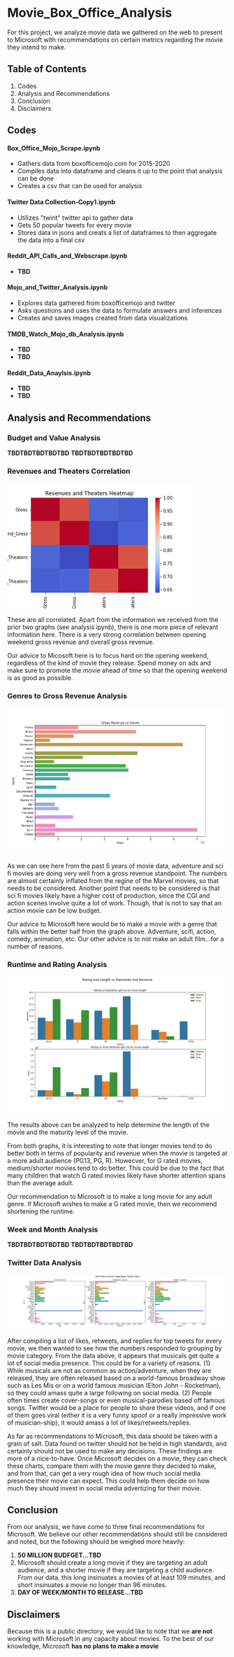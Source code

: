 # Movie_Box_Office_Analysis
For this project, we analyze movie data we gathered on the web to present to Microsoft with recommendations on certain metrics regarding the movie they intend to make.

## Table of Contents
1. Codes
1. Analysis and Recommendations
1. Conclusion
1. Disclaimers

## Codes
#### Box_Office_Mojo_Scrape.ipynb
* Gathers data from boxofficemojo.com for 2015-2020
* Compiles data into dataframe and cleans it up to the point that analysis can be done
* Creates a csv that can be used for analysis
#### Twitter Data Collection-Copy1.ipynb
* Utilizes "twint" twitter api to gather data
* Gets 50 popular tweets for every movie
* Stores data in jsons and creats a list of dataframes to then aggregate the data into a final csv
#### Reddit_API_Calls_and_Webscrape.ipynb
 * **TBD**
#### Mojo_and_Twitter_Analysis.ipynb
* Explores data gathered from boxofficemojo and twitter
* Asks questions and uses the data to formulate answers and inferences
* Creates and saves images created from data visualizations
#### TMDB_Watch_Mojo_db_Analysis.ipynb
* **TBD**
* **TBD**
#### Reddit_Data_Anaylsis.ipynb
* **TBD**
* **TBD**



## Analysis and Recommendations

### Budget and Value Analysis
**TBDTBDTBDTBDTBD**
**TBDTBDTBDTBDTBD**


### Revenues and Theaters Correlation

![Image](Screenshots/Gross_Theaters_Heatmap.png?raw=true)

These are all correlated. Apart from the information we received from the prior two graphs (see analysis ipynb), there is one more piece of relevant information here. There is a very strong correlation between opening weekend gross revenue and overall gross revenue.

Our advice to Micosoft here is to focus hard on the opening weekend, regardless of the kind of movie they release. Spend money on ads and make sure to promote the movie ahead of time so that the opening weekend is as good as possible.

### Genres to Gross Revenue Analysis

![Image](Screenshots/Genres_vs_Gross.png?raw=true)

As we can see here from the past 5 years of movie data, adventure and sci fi movies are doing very well from a gross revenue standpoint. The numbers are almost certainly inflated from the regine of the Marvel movies, so that needs to be considered. Another point that needs to be considered is that sci fi movies likely have a higher cost of production, since the CGI and action scenes involve quite a lot of work. Though, that is not to say that an action movie can be low budget.

Our advice to Microsoft here would be to make a movie with a genre that falls within the better half from the graph above. Adventure, scifi, action, comedy, animation, etc. Our other advice is to not make an adult film...for a number of reasons.

### Runtime and Rating Analysis

![Image](Screenshots/Popularity_Rating_Length.png?raw=true)

The results above can be analyzed to help determine the length of the movie and the maturity level of the movie.

From both graphs, it is interesting to note that longer movies tend to do better both in terms of popularity and revenue when the movie is targeted at a more adult audience (PG13, PG, R). Howecver, for G rated movies, medium/shorter movies tend to do better. This could be due to the fact that many children that watch G rated movies likely have shorter attention spans than the average adult.

Our recommendation to Microsoft is to make a long movie for any adult genre. If Microsoft wishes to make a G rated movie, then we recommend shortening the runtime.

### Week and Month Analysis
**TBDTBDTBDTBDTBD**
**TBDTBDTBDTBDTBD**

### Twitter Data Analysis

![Image](Screenshots/Twitter_Genre.png?raw=true)

After compiling a list of likes, retweets, and replies for top tweets for every movie, we then wanted to see how the numbers responded to grouping by movie category. From the data above, it appears that musicals get quite a lot of social media presence. This could be for a variety of reasons. (1) While musicals are not as common as action/adventure, when they are released, they are often released based on a world-famous broadway show such as Les Mis or on a world famous musician (Elton John - Rocketman), so they could amass quite a large following on social media. (2) People often times create cover-songs or even musical-parodies based off famous songs. Twitter would be a place for people to share these videos, and if one of them goes viral (either it is a very funny spoof or a really impressive work of musician-ship), it would amass a lot of likes/retweets/replies.

As far as recommendations to Microsoft, this data should be taken with a grain of salt. Data found on twitter should not be held in high standards, and certainly should not be used to make any decisions. These findings are more of a nice-to-have. Once Microsoft decides on a movie, they can check these charts, compare them with the movie genre they decided to make, and from that, can get a very rough idea of how much social media presence their movie can expect. This could help them decide on how much they should invest in social media advertizing for their movie.


## Conclusion

From our analysis, we have come to three final recommendations for Microsoft. We believe our other recommendations should still be considered and noted, but the following should be weighed more heavily:
1. **50 MILLION BUDFGET...TBD**
1. Microsoft should create a long movie if they are targeting an adult audience, and a shorter movie if they are targeting a child audience. From our data, this long insinuates a movies of at least 109 minutes, and short insinuates a movie no longer than 96 minutes.
1. **DAY OF WEEK/MONTH TO RELEASE...TBD**

## Disclaimers
Because this is a public directory, we would like to note that we **are not** working with Microsoft in any capacity about movies. To the best of our knowledge, Microsoft **has no plans to make a movie**

